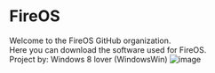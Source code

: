 # FireOS
Welcome to the FireOS GitHub organization.
<br>
Here you can download the software used for FireOS.
<br>
Project by: Windows 8 lover (WindowsWin)
![image](https://github.com/user-attachments/assets/e63a1610-b548-4c67-bf73-a9369ad39309)
